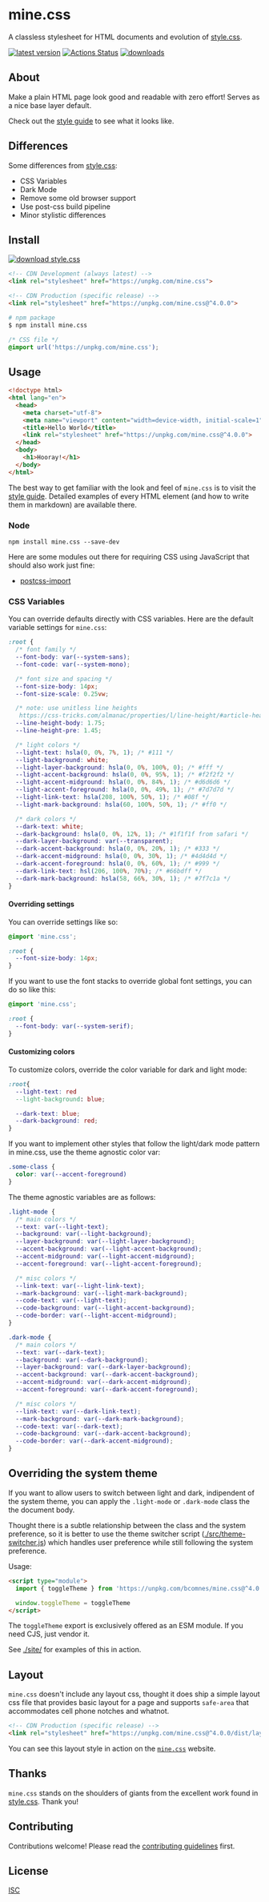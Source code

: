 # mine.css

A classless stylesheet for HTML documents and evolution of [style.css][style].

[![latest version][npm-img]][npm-url] [![Actions Status][action-img]][action-url] [![downloads][downloads-img]][npm-url]

[npm-img]: https://img.shields.io/npm/v/mine.css.svg
[npm-url]: https://www.npmjs.com/package/mine.css
[action-img]: https://github.com/bcomnes/mine.css/workflows/tests/badge.svg
[action-url]: https://github.com/bcomnes/mine.css/actions
[downloads-img]: https://img.shields.io/npm/dm/mine.css.svg

## About

Make a plain HTML page look good and readable with zero effort!  Serves as a nice base layer default.

Check out the [style guide][guide] to see what it looks like.

## Differences

Some differences from [style.css][style]:

- CSS Variables
- Dark Mode
- Remove some old browser support
- Use post-css build pipeline
- Minor stylistic differences

## Install

[![download style.css][dl-sans-img]][dl-sans-url]

[dl-sans-img]: https://img.shields.io/badge/download-mine.css-6495ED.svg
[dl-sans-url]: https://unpkg.com/mine.css

```html
<!-- CDN Development (always latest) -->
<link rel="stylesheet" href="https://unpkg.com/mine.css">
```

```html
<!-- CDN Production (specific release) -->
<link rel="stylesheet" href="https://unpkg.com/mine.css@^4.0.0">
```

```sh
# npm package
$ npm install mine.css
```

```css
/* CSS file */
@import url('https://unpkg.com/mine.css');
```

## Usage

```html
<!doctype html>
<html lang="en">
  <head>
    <meta charset="utf-8">
    <meta name="viewport" content="width=device-width, initial-scale=1">
    <title>Hello World</title>
    <link rel="stylesheet" href="https://unpkg.com/mine.css@^4.0.0">
  </head>
  <body>
    <h1>Hooray!</h1>
  </body>
</html>
```

The best way to get familiar with the look and feel of `mine.css` is to visit the [style guide][guide]. Detailed examples of every HTML element (and how to write them in markdown) are available there.

### Node

```console
npm install mine.css --save-dev
```

Here are some modules out there for requiring CSS using JavaScript that should also work just fine:

- [postcss-import](https://github.com/postcss/postcss-import)

### CSS Variables

You can override defaults directly with CSS variables. Here are the default variable settings for `mine.css`:

```css
:root {
  /* font family */
  --font-body: var(--system-sans);
  --font-code: var(--system-mono);

  /* font size and spacing */
  --font-size-body: 14px;
  --font-size-scale: 0.25vw;

  /* note: use unitless line heights
   https://css-tricks.com/almanac/properties/l/line-height/#article-header-id-0 */
  --line-height-body: 1.75;
  --line-height-pre: 1.45;

  /* light colors */
  --light-text: hsla(0, 0%, 7%, 1); /* #111 */
  --light-background: white;
  --light-layer-background: hsla(0, 0%, 100%, 0); /* #fff */
  --light-accent-background: hsla(0, 0%, 95%, 1); /* #f2f2f2 */
  --light-accent-midground: hsla(0, 0%, 84%, 1); /* #d6d6d6 */
  --light-accent-foreground: hsla(0, 0%, 49%, 1); /* #7d7d7d */
  --light-link-text: hsla(208, 100%, 50%, 1); /* #08f */
  --light-mark-background: hsla(60, 100%, 50%, 1); /* #ff0 */

  /* dark colors */
  --dark-text: white;
  --dark-background: hsla(0, 0%, 12%, 1); /* #1f1f1f from safari */
  --dark-layer-background: var(--transparent);
  --dark-accent-background: hsla(0, 0%, 20%, 1); /* #333 */
  --dark-accent-midground: hsla(0, 0%, 30%, 1); /* #4d4d4d */
  --dark-accent-foreground: hsla(0, 0%, 60%, 1); /* #999 */
  --dark-link-text: hsl(206, 100%, 70%); /* #66bdff */
  --dark-mark-background: hsla(58, 66%, 30%, 1); /* #7f7c1a */
}
```

#### Overriding settings

You can override settings like so:

```css
@import 'mine.css';

:root {
  --font-size-body: 14px;
}
```

If you want to use the font stacks to override global font settings, you can do so like this:

```css
@import 'mine.css';

:root {
  --font-body: var(--system-serif);
}
```

#### Customizing colors

To customize colors, override the color variable for dark and light mode:

```css
:root{
  --light-text: red
  --light-background: blue;

  --dark-text: blue;
  --dark-background: red;
}
```

If you want to implement other styles that follow the light/dark mode pattern in mine.css, use the theme agnostic color var:


```css
.some-class {
  color: var(--accent-foreground)
}
```

The theme agnostic variables are as follows:

```css
.light-mode {
  /* main colors */
  --text: var(--light-text);
  --background: var(--light-background);
  --layer-background: var(--light-layer-background);
  --accent-background: var(--light-accent-background);
  --accent-midground: var(--light-accent-midground);
  --accent-foreground: var(--light-accent-foreground);

  /* misc colors */
  --link-text: var(--light-link-text);
  --mark-background: var(--light-mark-background);
  --code-text: var(--light-text);
  --code-background: var(--light-accent-background);
  --code-border: var(--light-accent-midground);
}

.dark-mode {
  /* main colors */
  --text: var(--dark-text);
  --background: var(--dark-background);
  --layer-background: var(--dark-layer-background);
  --accent-background: var(--dark-accent-background);
  --accent-midground: var(--dark-accent-midground);
  --accent-foreground: var(--dark-accent-foreground);

  /* misc colors */
  --link-text: var(--dark-link-text);
  --mark-background: var(--dark-mark-background);
  --code-text: var(--dark-text);
  --code-background: var(--dark-accent-background);
  --code-border: var(--dark-accent-midground);
}
```

## Overriding the system theme

If you want to allow users to switch between light and dark, indipendent of the system theme, you can apply the `.light-mode` or `.dark-mode` class the the document body.

Thought there is a subtle relationship between the class and the system preference, so it is better to use the theme switcher script ([./src/theme-switcher.js](./src/theme-switcher.js)) which handles user preference while still following the system preference.

Usage:

```html
<script type="module">
  import { toggleTheme } from 'https://unpkg.com/bcomnes/mine.css@^4.0.0?module';

  window.toggleTheme = toggleTheme
</script>
```

The `toggleTheme` export is exclusively offered as an ESM module.  If you need CJS, just vendor it.

See [./site/](./site/) for examples of this in action.

## Layout

`mine.css` doesn't include any layout css, thought it does ship a simple layout css file that provides basic layout for a page and supports `safe-area` that accommodates cell phone notches and whatnot.

```html
<!-- CDN Production (specific release) -->
<link rel="stylesheet" href="https://unpkg.com/mine.css@^4.0.0/dist/layout.css">
```

You can see this layout style in action on the [`mine.css`][guide] website.

## Thanks

`mine.css` stands on the shoulders of giants from the excellent work found in [style.css][style]. Thank you!

## Contributing

Contributions welcome! Please read the [contributing guidelines](contributing.md) first.

## License

[ISC](LICENSE.md)

[style]: https://css-pkg.github.io/style.css/
[style-gh]: https://github.com/css-pkg/style.css
[guide]: https://mine-css.neocities.org/guide.html
